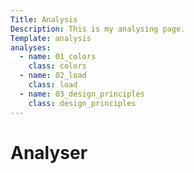 ```yaml
---
Title: Analysis
Description: This is my analysing page.
Template: analysis
analyses:
  - name: 01_colors
    class: colors
  - name: 02_load
    class: load
  - name: 03_design_principles
    class: design_principles
---
```


Analyser
==========================
